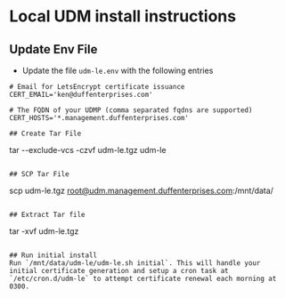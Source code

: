 # Local UDM install instructions

## Update Env File
- Update the file `udm-le.env` with the following entries
```
# Email for LetsEncrypt certificate issuance
CERT_EMAIL='ken@duffenterprises.com'

# The FQDN of your UDMP (comma separated fqdns are supported)
CERT_HOSTS='*.management.duffenterprises.com'

## Create Tar File
```
tar --exclude-vcs -czvf udm-le.tgz udm-le
```

## SCP Tar File
```
scp udm-le.tgz root@udm.management.duffenterprises.com:/mnt/data/
```

## Extract Tar file
```
tar -xvf udm-le.tgz
```

## Run initial install
Run `/mnt/data/udm-le/udm-le.sh initial`. This will handle your initial certificate generation and setup a cron task at `/etc/cron.d/udm-le` to attempt certificate renewal each morning at 0300.